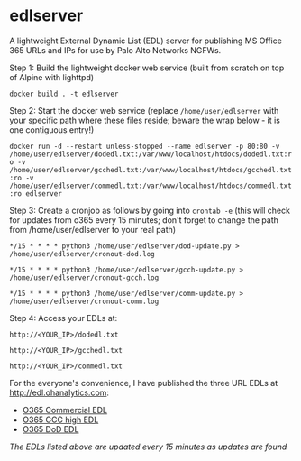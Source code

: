 # edlserver
 
A lightweight External Dynamic List (EDL) server for publishing MS Office 365 URLs and IPs for use by Palo Alto Networks NGFWs.
 
Step 1: Build the lightweight docker web service (built from scratch on top of Alpine with lighttpd)
 
`docker build . -t edlserver`
 
Step 2: Start the docker web service (replace `/home/user/edlserver` with your specific path where these files reside; beware the wrap below - it is one contiguous entry!)
 
`docker run -d --restart unless-stopped --name edlserver -p 80:80 -v /home/user/edlserver/dodedl.txt:/var/www/localhost/htdocs/dodedl.txt:ro -v /home/user/edlserver/gcchedl.txt:/var/www/localhost/htdocs/gcchedl.txt:ro -v /home/user/edlserver/commedl.txt:/var/www/localhost/htdocs/commedl.txt:ro edlserver`
 
Step 3: Create a cronjob as follows by going into `crontab -e` (this will check for updates from o365 every 15 minutes; don't forget to change the path from /home/user/edlserver to your real path)
 
`*/15 * * * * python3 /home/user/edlserver/dod-update.py > /home/user/edlserver/cronout-dod.log`
 
`*/15 * * * * python3 /home/user/edlserver/gcch-update.py > /home/user/edlserver/cronout-gcch.log`
 
`*/15 * * * * python3 /home/user/edlserver/comm-update.py > /home/user/edlserver/cronout-comm.log`
 
Step 4: Access your EDLs at:
 
`http://<YOUR_IP>/dodedl.txt`
 
`http://<YOUR_IP>/gcchedl.txt`
 
`http://<YOUR_IP>/commedl.txt`
 
For the everyone's convenience, I have published the three URL EDLs at http://edl.ohanalytics.com:
 
- [O365 Commercial EDL](http://edl.ohanalytics.com/commedl.txt)
- [O365 GCC high EDL](http://edl.ohanalytics.com/gcchedl.txt)
- [O365 DoD EDL](http://edl.ohanalytics.com/dodedl.txt)
 
*The EDLs listed above are updated every 15 minutes as updates are found*
